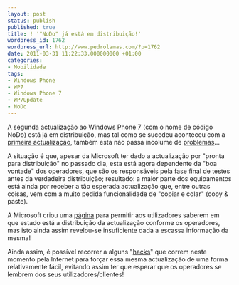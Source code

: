 ```yaml
---
layout: post
status: publish
published: true
title: ! '"NoDo" já está em distribuição!'
wordpress_id: 1762
wordpress_url: http://www.pedrolamas.com/?p=1762
date: 2011-03-31 11:22:33.000000000 +01:00
categories:
- Mobilidade
tags:
- Windows Phone
- WP7
- Windows Phone 7
- WP7Update
- NoDo
---
```

A segunda actualização ao Windows Phone 7 (com o nome de código NoDo) está já em distribuição, mas tal como se sucedeu aconteceu com a [primeira actualização](2011/02/22/update-para-o-windows-phone-7-em-distribuicao/), também esta não passa incólume de [problemas](2011/02/23/update-do-wp7-desactivado-para-samsungs/)...

A situação é que, apesar da Microsoft ter dado a actualização por "pronta para distribuição" no passado dia, esta está agora dependente da "boa vontade" dos operadores, que são os responsáveis pela fase final de testes antes da verdadeira distribuição; resultado: a maior parte dos equipamentos está ainda por receber a tão esperada actualização que, entre outras coisas, vem com a muito pedida funcionalidade de "copiar e colar" (copy & paste).

A Microsoft criou uma [página](http://www.microsoft.com/windowsphone/en-us/features/update-schedules.aspx) para permitir aos utilizadores saberem em que estado está a distribuição da actualização conforme os operadores, mas isto ainda assim revelou-se insuficiente dada a escassa informação da mesma!

Ainda assim, é possível recorrer a alguns "[hacks](http://wpcentral.com/easy-hack-forces-nodo-update)" que correm neste momento pela Internet para forçar essa mesma actualização de uma forma relativamente fácil, evitando assim ter que esperar que os operadores se lembrem dos seus utilizadores/clientes!
